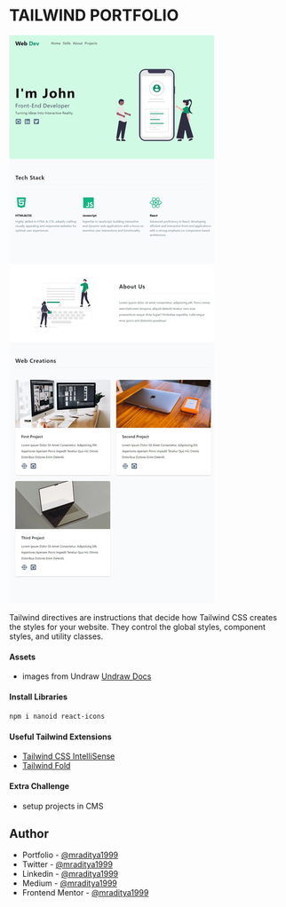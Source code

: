 # TAILWIND PORTFOLIO

[![Tailwind Portfolio](./design/portfolio.jpeg)](https://react-18-tailwind-portfolio.netlify.app)

Tailwind directives are instructions that decide how Tailwind CSS creates the styles for your website. They control the global styles, component styles, and utility classes.

#### Assets

- images from Undraw
  [Undraw Docs](https://undraw.co/)

#### Install Libraries

```sh
npm i nanoid react-icons
```

#### Useful Tailwind Extensions

- [Tailwind CSS IntelliSense](https://marketplace.visualstudio.com/items?itemName=bradlc.vscode-tailwindcss)
- [Tailwind Fold](https://marketplace.visualstudio.com/items?itemName=stivo.tailwind-fold)

#### Extra Challenge

- setup projects in CMS

## Author

- Portfolio - [@mraditya1999](https://adityayadav-dev.netlify.app)
- Twitter - [@mraditya1999](https://twitter.com/mraditya1999)
- Linkedin - [@mraditya1999](https://www.linkedin.com/in/mraditya1999/)
- Medium - [@mraditya1999](https://medium.com/@mraditya1999)
- Frontend Mentor - [@mraditya1999](https://www.frontendmentor.io/profile/Aditya-oss-creator)
